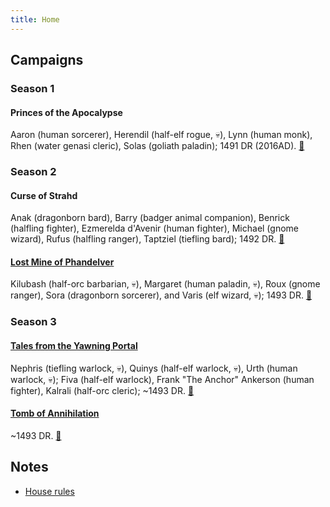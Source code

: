 ```yaml
---
title: Home
---
```


## Campaigns

### Season 1

#### Princes of the Apocalypse

Aaron (human sorcerer), Herendil (half-elf rogue, 💀), Lynn (human monk), Rhen (water genasi cleric), Solas (goliath paladin); 1491 DR (2016AD). [🎲](/ "Sam, 2016-2017")

### Season 2

#### Curse of Strahd

Anak (dragonborn bard), Barry (badger animal companion), Benrick (halfling fighter), Ezmerelda d'Avenir (human fighter), Michael (gnome wizard), Rufus (halfling ranger), Taptziel (tiefling bard); 1492 DR. [🎲](/ "Sam, April 2017 to May 2018")

#### [Lost Mine of Phandelver][lmop]

Kilubash (half-orc barbarian, 💀), Margaret (human paladin, 💀), Roux (gnome ranger), Sora (dragonborn sorcerer), and Varis (elf wizard, 💀); 1493 DR. [🎲](/ "Sam, March 2018 to May 2018")

### Season 3

#### [Tales from the Yawning Portal][tftyp]

Nephris (tiefling warlock, 💀), Quinys (half-elf warlock, 💀), Urth (human warlock, 💀); Fiva (half-elf warlock), Frank "The Anchor" Ankerson (human fighter), Kalrali (half-orc cleric); ~1493 DR. [🎲](/ "Sam, July 2018")

#### [Tomb of Annihilation][toa]

~1493 DR. [🎲](/ "Sam Clements, 2018")

## Notes

* [House rules][house-rules]

[lmop]: lost-mine-of-phandelver.md
[toa]: tomb-of-annihilation.md
[tftyp]: tales-from-the-yawning-portal.md
[house-rules]: house-rules.md

